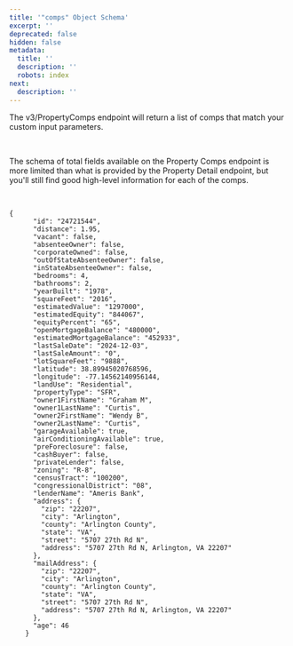 ```yaml
---
title: '"comps" Object Schema'
excerpt: ''
deprecated: false
hidden: false
metadata:
  title: ''
  description: ''
  robots: index
next:
  description: ''
---
```

The v3/PropertyComps endpoint will return a list of comps that match your custom input parameters.

<br />

The schema of total fields available on the Property Comps endpoint is more limited than what is provided by the Property Detail endpoint, but you'll still find good high-level information for each of the comps.

<br />

```
{
      "id": "24721544",
      "distance": 1.95,
      "vacant": false,
      "absenteeOwner": false,
      "corporateOwned": false,
      "outOfStateAbsenteeOwner": false,
      "inStateAbsenteeOwner": false,
      "bedrooms": 4,
      "bathrooms": 2,
      "yearBuilt": "1978",
      "squareFeet": "2016",
      "estimatedValue": "1297000",
      "estimatedEquity": "844067",
      "equityPercent": "65",
      "openMortgageBalance": "480000",
      "estimatedMortgageBalance": "452933",
      "lastSaleDate": "2024-12-03",
      "lastSaleAmount": "0",
      "lotSquareFeet": "9888",
      "latitude": 38.89945020768596,
      "longitude": -77.14562140956144,
      "landUse": "Residential",
      "propertyType": "SFR",
      "owner1FirstName": "Graham M",
      "owner1LastName": "Curtis",
      "owner2FirstName": "Wendy B",
      "owner2LastName": "Curtis",
      "garageAvailable": true,
      "airConditioningAvailable": true,
      "preForeclosure": false,
      "cashBuyer": false,
      "privateLender": false,
      "zoning": "R-8",
      "censusTract": "100200",
      "congressionalDistrict": "08",
      "lenderName": "Ameris Bank",
      "address": {
        "zip": "22207",
        "city": "Arlington",
        "county": "Arlington County",
        "state": "VA",
        "street": "5707 27th Rd N",
        "address": "5707 27th Rd N, Arlington, VA 22207"
      },
      "mailAddress": {
        "zip": "22207",
        "city": "Arlington",
        "county": "Arlington County",
        "state": "VA",
        "street": "5707 27th Rd N",
        "address": "5707 27th Rd N, Arlington, VA 22207"
      },
      "age": 46
    }
```
